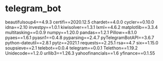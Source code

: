 # telegram_bot
beautifulsoup4==4.9.3
certifi==2020.12.5
chardet==4.0.0
cycler==0.10.0
idna==2.10
investpy==1.0.1
kiwisolver==1.3.1
lxml==4.6.2
matplotlib==3.3.4
multitasking==0.0.9
numpy==1.20.0
pandas==1.2.1
Pillow==8.1.0
pyaes==1.6.1
pyasn1==0.4.8
pyparsing==2.4.7
pyTelegramBotAPI==3.6.7
python-dateutil==2.8.1
pytz==2021.1
requests==2.25.1
rsa==4.7
six==1.15.0
soupsieve==2.1
telebot==0.0.4
telegram==0.0.1
Telethon==1.19.2
Unidecode==1.2.0
urllib3==1.26.3
yahoofinancials==1.6
yfinance==0.1.55
